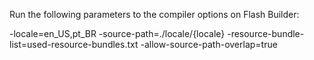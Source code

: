 Run the following parameters to the compiler options on Flash Builder:

-locale=en_US,pt_BR -source-path=./locale/{locale} -resource-bundle-list=used-resource-bundles.txt -allow-source-path-overlap=true